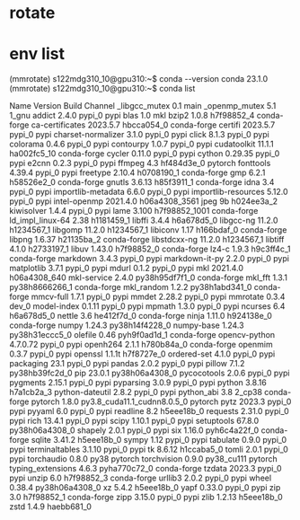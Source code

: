 # rotate

# env list

(mmrotate) s122mdg310_10@gpu310:~$ conda --version
conda 23.1.0
(mmrotate) s122mdg310_10@gpu310:~$ conda list

Name                    Version                   Build  Channel
_libgcc_mutex             0.1                        main
_openmp_mutex             5.1                       1_gnu
addict                    2.4.0                    pypi_0    pypi
blas                      1.0                         mkl
bzip2                     1.0.8                h7f98852_4    conda-forge
ca-certificates           2023.5.7             hbcca054_0    conda-forge
certifi                   2023.5.7                 pypi_0    pypi
charset-normalizer        3.1.0                    pypi_0    pypi
click                     8.1.3                    pypi_0    pypi
colorama                  0.4.6                    pypi_0    pypi
contourpy                 1.0.7                    pypi_0    pypi
cudatoolkit               11.1.1              ha002fc5_10    conda-forge
cycler                    0.11.0                   pypi_0    pypi
cython                    0.29.35                  pypi_0    pypi
e2cnn                     0.2.3                    pypi_0    pypi
ffmpeg                    4.3                  hf484d3e_0    pytorch
fonttools                 4.39.4                   pypi_0    pypi
freetype                  2.10.4               h0708190_1    conda-forge
gmp                       6.2.1                h58526e2_0    conda-forge
gnutls                    3.6.13               h85f3911_1    conda-forge
idna                      3.4                      pypi_0    pypi
importlib-metadata        6.6.0                    pypi_0    pypi
importlib-resources       5.12.0                   pypi_0    pypi
intel-openmp              2021.4.0          h06a4308_3561
jpeg                      9b                   h024ee3a_2
kiwisolver                1.4.4                    pypi_0    pypi
lame                      3.100             h7f98852_1001    conda-forge
ld_impl_linux-64          2.38                 h1181459_1
libffi                    3.4.4                h6a678d5_0
libgcc-ng                 11.2.0               h1234567_1
libgomp                   11.2.0               h1234567_1
libiconv                  1.17                 h166bdaf_0    conda-forge
libpng                    1.6.37               h21135ba_2    conda-forge
libstdcxx-ng              11.2.0               h1234567_1
libtiff                   4.1.0                h2733197_1
libuv                     1.43.0               h7f98852_0    conda-forge
lz4-c                     1.9.3                h9c3ff4c_1    conda-forge
markdown                  3.4.3                    pypi_0    pypi
markdown-it-py            2.2.0                    pypi_0    pypi
matplotlib                3.7.1                    pypi_0    pypi
mdurl                     0.1.2                    pypi_0    pypi
mkl                       2021.4.0           h06a4308_640
mkl-service               2.4.0            py38h95df7f1_0    conda-forge
mkl_fft                   1.3.1            py38h8666266_1    conda-forge
mkl_random                1.2.2            py38h1abd341_0    conda-forge
mmcv-full                 1.7.1                    pypi_0    pypi
mmdet                     2.28.2                   pypi_0    pypi
mmrotate                  0.3.4                     dev_0    <develop>
model-index               0.1.11                   pypi_0    pypi
mpmath                    1.3.0                    pypi_0    pypi
ncurses                   6.4                  h6a678d5_0
nettle                    3.6                  he412f7d_0    conda-forge
ninja                     1.11.0               h924138e_0    conda-forge
numpy                     1.24.3           py38h14f4228_0
numpy-base                1.24.3           py38h31eccc5_0
olefile                   0.46               pyh9f0ad1d_1    conda-forge
opencv-python             4.7.0.72                 pypi_0    pypi
openh264                  2.1.1                h780b84a_0    conda-forge
openmim                   0.3.7                    pypi_0    pypi
openssl                   1.1.1t               h7f8727e_0
ordered-set               4.1.0                    pypi_0    pypi
packaging                 23.1                     pypi_0    pypi
pandas                    2.0.2                    pypi_0    pypi
pillow                    7.1.2            py38hb39fc2d_0
pip                       23.0.1           py38h06a4308_0
pycocotools               2.0.6                    pypi_0    pypi
pygments                  2.15.1                   pypi_0    pypi
pyparsing                 3.0.9                    pypi_0    pypi
python                    3.8.16               h7a1cb2a_3
python-dateutil           2.8.2                    pypi_0    pypi
python_abi                3.8                      2_cp38    conda-forge
pytorch                   1.8.0           py3.8_cuda11.1_cudnn8.0.5_0    pytorch
pytz                      2023.3                   pypi_0    pypi
pyyaml                    6.0                      pypi_0    pypi
readline                  8.2                  h5eee18b_0
requests                  2.31.0                   pypi_0    pypi
rich                      13.4.1                   pypi_0    pypi
scipy                     1.10.1                   pypi_0    pypi
setuptools                67.8.0           py38h06a4308_0
shapely                   2.0.1                    pypi_0    pypi
six                       1.16.0             pyh6c4a22f_0    conda-forge
sqlite                    3.41.2               h5eee18b_0
sympy                     1.12                     pypi_0    pypi
tabulate                  0.9.0                    pypi_0    pypi
terminaltables            3.1.10                   pypi_0    pypi
tk                        8.6.12               h1ccaba5_0
tomli                     2.0.1                    pypi_0    pypi
torchaudio                0.8.0                      py38    pytorch
torchvision               0.9.0                py38_cu111    pytorch
typing_extensions         4.6.3              pyha770c72_0    conda-forge
tzdata                    2023.3                   pypi_0    pypi
unzip                     6.0                  h7f98852_3    conda-forge
urllib3                   2.0.2                    pypi_0    pypi
wheel                     0.38.4           py38h06a4308_0
xz                        5.4.2                h5eee18b_0
yapf                      0.33.0                   pypi_0    pypi
zip                       3.0                  h7f98852_1    conda-forge
zipp                      3.15.0                   pypi_0    pypi
zlib                      1.2.13               h5eee18b_0
zstd                      1.4.9                haebb681_0
